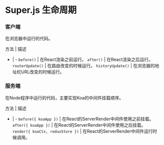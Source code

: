 # Super.js 生命周期

### 客户端

在浏览器中运行的代码。


方法 | 描述 
- | -
```before()``` | 在React渲染之前运行。
```after()```  | 在React渲染之后运行。
```routerUpdate()``` | 在路由改变的时候运行。
```historyUpdate()``` | 在浏览器的地址栏URL改变的时候运行。



### 服务端

在Node程序中运行的代码，主要实现Koa的中间件挂载顺序。

方法 | 描述 
- | -
```before({ koaApp })``` | 在React的ServerRender中间件使用之前挂载。
```after({ koaApp })```  | 在React的ServerRender中间件使用之后挂载。
```render({ koaCtx, reduxStore })``` | 在React的ServerRender中间件运行时候调用。

